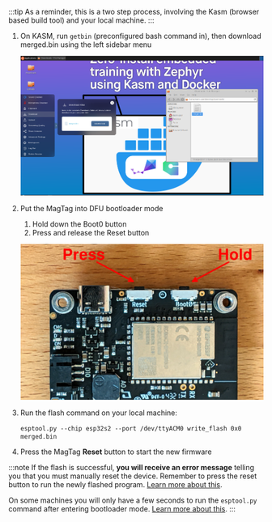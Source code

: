 :::tip
As a reminder, this is a two step process, involving the Kasm (browser based build tool) and your local machine.
:::

1. On KASM, run `getbin` (preconfigured bash command in), then download merged.bin using the left sidebar
      menu

      ![How to download binaries from Kasm](./assets/kasm_download_binary.png)

2. Put the MagTag into DFU bootloader mode
      1. Hold down the Boot0 button
      2. Press and release the Reset button

      ![MagTag Boot0 and Reset buttons](./assets/magtag-bootloader-mode.jpg)

3. Run the flash command on your local machine:

   ```
   esptool.py --chip esp32s2 --port /dev/ttyACM0 write_flash 0x0 merged.bin
   ```

4. Press the MagTag **Reset** button to start the new firmware

:::note
If the flash is successful, **you will receive an error message** telling you that you must manually reset the device. Remember to press the reset button to run the newly flashed program. [Learn more about this](/docs/zephyr-intro/zephyr-tips#you-must-press-the-reset-button-after-flashing-firmware).

On some machines you will only have a few seconds to run the `esptool.py` command after entering bootloader mode. [Learn more about this](/docs/zephyr-intro/zephyr-tips.md#errors-with-west-build-zephyr-tree-and-esp32-environmental-variables).
:::

